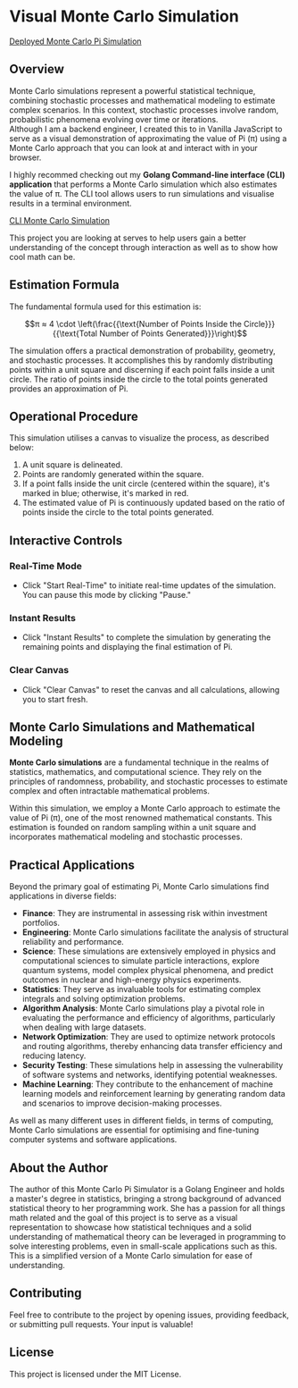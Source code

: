 # Visual Monte Carlo Simulation

[Deployed Monte Carlo Pi Simulation](https://monte-carlo-simulator-demo.netlify.app/)
## Overview

Monte Carlo simulations represent a powerful statistical technique, combining stochastic processes and mathematical modeling to estimate complex scenarios. In this context, stochastic processes involve random, probabilistic phenomena evolving over time or iterations. 
<br/>
Although I am a backend engineer, I created this to in Vanilla JavaScript to serve as a visual demonstration of approximating the value of Pi (π) using a Monte Carlo approach that you can look at and interact with in your browser.

I highly recommed checking out my **Golang Command-line interface (CLI) application** that performs a Monte Carlo simulation which also estimates the value of π. The CLI tool allows users to run simulations and visualise results in a terminal environment. 

[CLI Monte Carlo Simulation](https://github.com/amy324/Golang-Monte-Carlo-Simulator.git)

This project you are looking at serves to help users gain a better understanding of the concept through interaction as well as to show how cool math can be.


## Estimation Formula

The fundamental formula used for this estimation is:

$$π ≈ 4 \cdot \left(\frac{{\text{Number of Points Inside the Circle}}}{{\text{Total Number of Points Generated}}}\right)$$

The simulation offers a practical demonstration of probability, geometry, and stochastic processes. It accomplishes this by randomly distributing points within a unit square and discerning if each point falls inside a unit circle. The ratio of points inside the circle to the total points generated provides an approximation of Pi.

## Operational Procedure

This simulation utilises a canvas to visualize the process, as described below:

1. A unit square is delineated.
2. Points are randomly generated within the square.
3. If a point falls inside the unit circle (centered within the square), it's marked in blue; otherwise, it's marked in red.
4. The estimated value of Pi is continuously updated based on the ratio of points inside the circle to the total points generated.

## Interactive Controls

### Real-Time Mode

- Click "Start Real-Time" to initiate real-time updates of the simulation. You can pause this mode by clicking "Pause."

### Instant Results

- Click "Instant Results" to complete the simulation by generating the remaining points and displaying the final estimation of Pi.

### Clear Canvas

- Click "Clear Canvas" to reset the canvas and all calculations, allowing you to start fresh.

## Monte Carlo Simulations and Mathematical Modeling

**Monte Carlo simulations** are a fundamental technique in the realms of statistics, mathematics, and computational science. They rely on the principles of randomness, probability, and stochastic processes to estimate complex and often intractable mathematical problems.

Within this simulation, we employ a Monte Carlo approach to estimate the value of Pi (π), one of the most renowned mathematical constants. This estimation is founded on random sampling within a unit square and incorporates mathematical modeling and stochastic processes.

## Practical Applications

Beyond the primary goal of estimating Pi, Monte Carlo simulations find applications in diverse fields:

- **Finance**: They are instrumental in assessing risk within investment portfolios.
- **Engineering**: Monte Carlo simulations facilitate the analysis of structural reliability and performance.
- **Science**: These simulations are extensively employed in physics and computational sciences to simulate particle interactions, explore quantum systems, model complex physical phenomena, and predict outcomes in nuclear and high-energy physics experiments.
- **Statistics**: They serve as invaluable tools for estimating complex integrals and solving optimization problems.
- **Algorithm Analysis**: Monte Carlo simulations play a pivotal role in evaluating the performance and efficiency of algorithms, particularly when dealing with large datasets.
- **Network Optimization**: They are used to optimize network protocols and routing algorithms, thereby enhancing data transfer efficiency and reducing latency.
- **Security Testing**: These simulations help in assessing the vulnerability of software systems and networks, identifying potential weaknesses.
- **Machine Learning**: They contribute to the enhancement of machine learning models and reinforcement learning by generating random data and scenarios to improve decision-making processes.

As well as many different uses in different fields, in terms of computing, Monte Carlo simulations are essential for optimising and fine-tuning computer systems and software applications.

## About the Author

The author of this Monte Carlo Pi Simulator is a Golang Engineer and holds a master's degree in statistics, bringing a strong background of advanced statistical theory to her programming work. She has a passion for all things math related and the goal of this project is to serve as a visual representation to showcase how statistical techniques and a solid understanding of mathematical theory can be leveraged in programming to solve interesting problems, even in small-scale applications such as this. This is a simplified version of a Monte Carlo simulation for ease of understanding.

## Contributing

Feel free to contribute to the project by opening issues, providing feedback, or submitting pull requests. Your input is valuable!

## License

This project is licensed under the MIT License.
